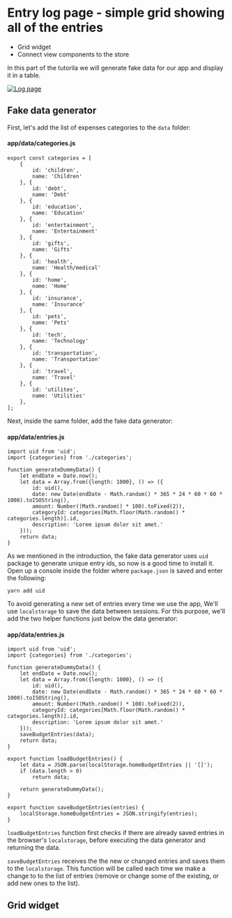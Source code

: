 # Entry log page - simple grid showing all of the entries

* Grid widget   
* Connect view components to the store

In this part of the tutorila we will generate fake data for our app and display it in a table.

<a href="https://github.com/codaxy/cxjs-home-expenses-app-tutorial/blob/master/tutorial/screenshots/log.PNG">
    <img src="https://github.com/codaxy/cxjs-home-expenses-app-tutorial/blob/master/tutorial/screenshots/log.PNG" alt="Log page" />
</a>


## Fake data generator

First, let's add the list of expenses categories to the `data` folder:

#### app/data/categories.js
```
export const categories = [
    {
        id: 'children',
        name: 'Children'
    }, {
        id: 'debt',
        name: 'Debt'
    }, {
        id: 'education',
        name: 'Education'
    }, {
        id: 'entertainment',
        name: 'Entertainment'
    }, {
        id: 'gifts',
        name: 'Gifts'
    }, {
        id: 'health',
        name: 'Health/medical'
    }, {
        id: 'home',
        name: 'Home'
    }, {
        id: 'insurance',
        name: 'Insurance'
    }, {
        id: 'pets',
        name: 'Pets'
    }, {
        id: 'tech',
        name: 'Technology'
    }, {
        id: 'transportation',
        name: 'Transportation'
    }, {
        id: 'travel',
        name: 'Travel'
    }, {
        id: 'utilites',
        name: 'Utilities'
    },
];
```

Next, inside the same folder, add the fake data generator:

#### app/data/entries.js
```
import uid from 'uid';
import {categories} from './categories';

function generateDummyData() {
    let endDate = Date.now();
    let data = Array.from({length: 1000}, () => ({
        id: uid(),
        date: new Date(endDate - Math.random() * 365 * 24 * 60 * 60 * 1000).toISOString(),
        amount: Number((Math.random() * 100).toFixed(2)),
        categoryId: categories[Math.floor(Math.random() * categories.length)].id,
        description: 'Lorem ipsum dolor sit amet.'
    }));
    return data;
}
```
As we mentioned in the introduction, the fake data generator uses `uid` package to generate unique entry ids, so now is a good time to install it. Open up a console inside the folder where `package.json` is saved and enter the following:
```
yarn add uid
```

To avoid generating a new set of entries every time we use the app, We'll use `localstorage` to save the data between sessions. For this purpose, we'll add the two helper functions just below the data generator:

#### app/data/entries.js
```
import uid from 'uid';
import {categories} from './categories';

function generateDummyData() {
    let endDate = Date.now();
    let data = Array.from({length: 1000}, () => ({
        id: uid(),
        date: new Date(endDate - Math.random() * 365 * 24 * 60 * 60 * 1000).toISOString(),
        amount: Number((Math.random() * 100).toFixed(2)),
        categoryId: categories[Math.floor(Math.random() * categories.length)].id,
        description: 'Lorem ipsum dolor sit amet.'
    }));
    saveBudgetEntries(data);
    return data;
}

export function loadBudgetEntries() {
    let data = JSON.parse(localStorage.homeBudgetEntries || '[]');
    if (data.length > 0)
        return data;

    return generateDummyData();
}

export function saveBudgetEntries(entries) {
    localStorage.homeBudgetEntries = JSON.stringify(entries);
}
```

`loadBudgetEntries` function first checks if there are already saved entries in the browser's `localstorage`, before executing the data generator and returning the data.

`saveBudgetEntries` receives the the new or changed entries and saves them to the `localstorage`. This function will be called each time we make a change to to the list of entries (remove or change some of the existing, or add new ones to the list).

## Grid widget

